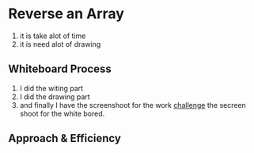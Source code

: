 # Reverse an Array
<!-- Description of the challenge -->
1. it is take alot of time 
2. it is need alot of drawing 
## Whiteboard Process
<!-- Embedded whiteboard image -->
1. I did the witing part 
2. I did the drawing part 
3. and finally I have the screenshoot for the work
[challenge](challenge/images/codechallenge1.jpeg) the secreen shoot for the white bored.

## Approach & Efficiency
<!-- What approach did you take? Discuss Why. What is the Big O space/time for this approach? -->
